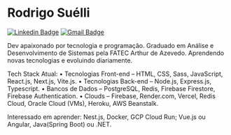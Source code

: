# Rodrigo Suélli

[![Linkedin Badge](https://img.shields.io/badge/-Rodrigo%20Suélli-6a42f4?style=flat-square&logo=Linkedin&logoColor=white&link=https://www.linkedin.com/in/rodrigosuelli/)](https://www.linkedin.com/in/rodrigosuelli/) 
[![Gmail Badge](https://img.shields.io/badge/-rodrigosuelli@gmail.com-6a42f4?style=flat-square&logo=Gmail&logoColor=white&link=mailto:rodrigosuelli@gmail.com)](mailto:rodrigosuelli@gmail.com)

Dev apaixonado por tecnologia e programação.
Graduado em Análise e Desenvolvimento de Sistemas pela FATEC Arthur de Azevedo.
Aprendendo novas tecnologias e evoluindo diariamente.

Tech Stack Atual:
• Tecnologias Front-end – HTML, CSS, Sass, JavaScript, React.js, Next.js, Vite.js.
• Tecnologias Back-end – Node.js, Express.js, Typescript.
• Bancos de Dados – PostgreSQL, Redis, Firebase Firestore, Firebase Authentication.
• Clouds – Firebase, Render.com, Vercel, Redis Cloud, Oracle Cloud (VMs), Heroku, AWS Beanstalk.

Interessado em aprender:
Nest.js, Docker, GCP Cloud Run; 
Vue.js ou Angular, Java(Spring Boot) ou .NET.
